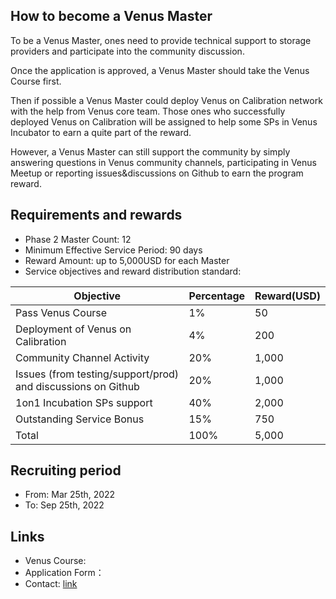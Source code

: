 ## How to become a Venus Master
To be a Venus Master, ones need to provide technical support to storage providers and participate into the community discussion. 
Once the application is approved, a Venus Master should take the Venus Course first. 

Then if possible a Venus Master could deploy Venus on Calibration network with the help from Venus core team. Those ones who successfully deployed Venus on Calibration will be assigned to help some SPs in Venus Incubator to earn a quite part of the reward. 

However, a Venus Master can still support the community by simply answering questions in Venus community channels, participating in Venus Meetup or reporting issues&discussions on Github to earn the program reward. ## Requirements and rewards
- Phase 2 Master Count: 12- Minimum Effective Service Period: 90 days- Reward Amount: up to 5,000USD for each Master- Service objectives and reward distribution standard: | Objective   | Percentage | Reward(USD) |
| ----------------- | -- | -- |
| Pass Venus Course    | 1%  | 50 |
| Deployment of Venus on Calibration    | 4%  | 200 |
| Community Channel Activity    | 20%  | 1,000 |
| Issues (from testing/support/prod) and discussions on Github    | 20%  | 1,000 |
| 1on1 Incubation SPs support   | 40%  | 2,000 |
| Outstanding Service Bonus  | 15%  | 750 |
| Total    | 100%  | 5,000 |## Recruiting period

- From: Mar 25th, 2022- To: Sep 25th, 2022## Links
- Venus Course: - Application Form：- Contact: [link](/contact) 